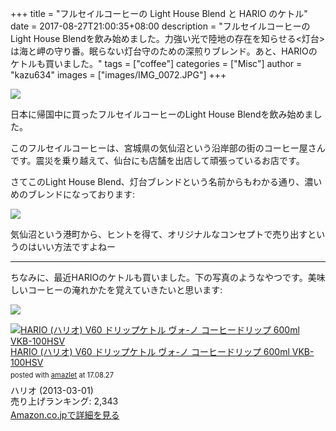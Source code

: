 +++
title = "フルセイルコーヒーの Light House Blend と HARIO のケトル"
date = 2017-08-27T21:00:35+08:00
description = "フルセイルコーヒーのLight House Blendを飲み始めました。力強い光で陸地の存在を知らせる<灯台>は海と岬の守り番。眠らない灯台守のための深煎りブレンド。あと、HARIOのケトルも買いました。"
tags = ["coffee"]
categories = ["Misc"]
author = "kazu634"
images = ["images/IMG_0072.JPG"]
+++

![](https://lh3.googleusercontent.com/-iLQthM5QqhM/WaEA5E_j0rI/AAAAAAAAZ3M/BvxWeh-0_3c5cDIprh2XWUga7PLC4rMTQCHMYCw/I/IMG_0072.JPG)

日本に帰国中に買ったフルセイルコーヒーのLight House Blendを飲み始めました。

このフルセイルコーヒーは、宮城県の気仙沼という沿岸部の街のコーヒー屋さんです。震災を乗り越えて、仙台にも店舗を出店して頑張っているお店です。

さてこのLight House Blend、灯台ブレンドという名前からもわかる通り、濃いめのブレンドになっております:

![](https://lh3.googleusercontent.com/-KOqT200E5xI/WaJirCM2TCI/AAAAAAAAZ8A/6lmDixJ0awkeoIhJeerzWC97764H7h43QCHMYCw/I/IMG_0079.PNG)

気仙沼という港町から、ヒントを得て、オリジナルなコンセプトで売り出すというのはいい方法ですよねー

<hr>
ちなみに、最近HARIOのケトルも買いました。下の写真のようなやつです。美味しいコーヒーの淹れかたを覚えていきたいと思います:

![](https://lh3.googleusercontent.com/-Ed6ZreyOqQo/WaKOfRA0BII/AAAAAAAAZ8g/z9uBMB25ECEiUhPZrGsPH5RiZcyWBvo5QCHMYCw/I/IMG_0081.JPG)

<div class="amazlet-box" style="margin-bottom:0px;"><div class="amazlet-image" style="float:left;margin:0px 12px 1px 0px;"><a href="https://www.amazon.co.jp/exec/obidos/ASIN/B008L3R8BM/simsnes-22/ref=nosim/" name="amazletlink" target="_blank"><img src="https://images-fe.ssl-images-amazon.com/images/I/41ypUB0Pf6L._SL160_.jpg" alt="HARIO (ハリオ) V60 ドリップケトル ヴォ-ノ コーヒードリップ 600ml VKB-100HSV" style="border: none;" /></a></div><div class="amazlet-info" style="line-height:120%; margin-bottom: 10px"><div class="amazlet-name" style="margin-bottom:10px;line-height:120%"><a href="https://www.amazon.co.jp/exec/obidos/ASIN/B008L3R8BM/simsnes-22/ref=nosim/" name="amazletlink" target="_blank">HARIO (ハリオ) V60 ドリップケトル ヴォ-ノ コーヒードリップ 600ml VKB-100HSV</a><div class="amazlet-powered-date" style="font-size:80%;margin-top:5px;line-height:120%">posted with <a href="http://www.amazlet.com/" title="amazlet" target="_blank">amazlet</a> at 17.08.27</div></div><div class="amazlet-detail">ハリオ (2013-03-01)<br />売り上げランキング: 2,343<br /></div><div class="amazlet-sub-info" style="float: left;"><div class="amazlet-link" style="margin-top: 5px"><a href="https://www.amazon.co.jp/exec/obidos/ASIN/B008L3R8BM/simsnes-22/ref=nosim/" name="amazletlink" target="_blank">Amazon.co.jpで詳細を見る</a></div></div></div><div class="amazlet-footer" style="clear: left"></div></div>
